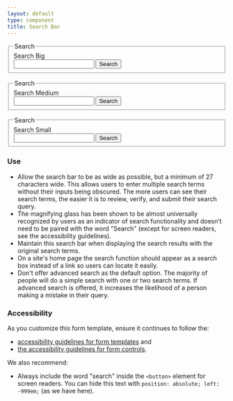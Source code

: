 ```yaml
---
layout: default
type: component
title: Search Bar
---
```


<div class="preview preview-search-bar">

  <div class="usa-grid">
    <div class="usa-width-one-half">
      <form class="usa-search usa-search-big">           
        <fieldset>
          <legend class="usa-sr-only">Search</legend>
          <label for="search-field-big">Search Big</label>
          <div class="usa-search-bar">
            <input class="usa-search-input-big" type="search" id="search-field-big" class="usa-search-field">
            <button class="usa-search-submit usa-search-submit-big" type="submit">
              <span class="usa-search-submit-text">Search</span>
            </button>
          </div>
        </fieldset>
      </form>
    </div>
  </div>

  <div class="usa-grid">
    <div class="usa-width-one-third">
      <form class="usa-search usa-search-medium">           
        <fieldset>
          <legend class="usa-sr-only">Search</legend>
          <label for="search-field">Search Medium</label>
          <div class="usa-search-bar">
            <input class="usa-search-input-medium" type="search" id="search-field" class="usa-search-field">
            <button class="usa-search-submit usa-search-submit-medium" type="submit">
              <span class="usa-search-submit-text">Search</span>
            </button>
          </div>
        </fieldset>
      </form>
    </div>
  </div>

  <div class="usa-grid">
    <div class="usa-width-one-fourth">  
      <form class="usa-search usa-search-small">           
        <fieldset>
          <legend class="usa-sr-only">Search</legend>
          <label for="search-field-small">Search Small</label>
          <div class="usa-search-bar">
            <input class="usa-search-input-small" type="search" id="search-field-small" class="usa-search-field">
            <button class="usa-search-submit usa-search-submit-small" type="submit">
              <span class="usa-sr-only">Search</span>
            </button>
          </div>
        </fieldset>
      </form>
    </div>
  </div>
  
</div>

<div class="usa-grid">
  <div class="usa-width-one-half">
    <h3>Use</h3>
    <ul>
      <li>Allow the search bar to be as wide as possible, but a minimum of 27 characters wide. This allows users to enter multiple search terms without their inputs being obscured. The more users can see their search terms, the easier it is to review, verify, and submit their search query.</li>
      <li>The magnifying glass has been shown to be almost universally recognized by users as an indicator of search functionality and doesn’t need to be paired with the word "Search" (except for screen readers, see the accessibility guidelines).</li>
      <li>Maintain this search bar when displaying the search results with the original search terms.</li>
      <li>On a site's home page the search function should appear as a search box instead of a link so users can locate it easily.</li>
      <li>Don't offer advanced search as the default option. The majority of people will do a simple search with one or two search terms. If advanced search is offered, it increases the likelihood of a person making a mistake in their query.</li>
    </ul>
  </div>
  <div class="usa-width-one-half">
    <h3>Accessibility</h3>
    <p>As you customize this form template, ensure it continues to follow the:</p>
    <ul>
      <li><a href="{{ site.baseurl }}/components/#forms-blocks">accessibility guidelines for form templates</a> and</li>
      <li><a href="{{ site.baseurl }}/elements/#inputs">the accessibility guidelines for form controls</a>.</li>
    </ul>
    <p>We also recommend:</p>
    <ul>
      <li>Always include the word "search" inside the <code>&lt;button&gt;</code> element for screen readers. You can hide this text with <code>position: absolute; left: -999em;</code> (as we have here).
    </ul>
  </div>  
</div>
